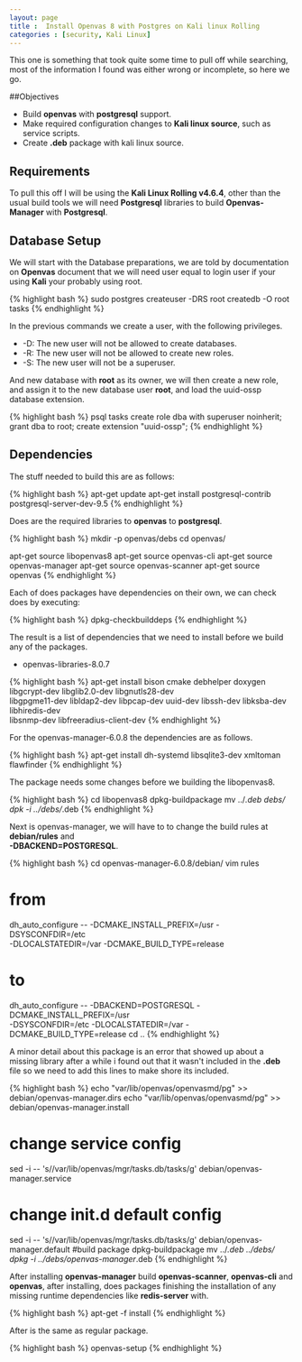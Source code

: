 ```yaml
---
layout: page 
title :  Install Openvas 8 with Postgres on Kali linux Rolling
categories : [security, Kali Linux]
---
```


This one is something that took quite some time to pull off while searching, most of the information I found was either wrong or incomplete, so here we go.  

##Objectives  

- Build **openvas** with **postgresql** support.  
- Make required configuration changes to **Kali linux source**, such as service scripts. 
- Create **.deb** package with kali linux source.  


## Requirements

To pull this off I will be using the **Kali Linux Rolling v4.6.4**, other than the usual build tools we will need **Postgresql** libraries to build **Openvas-Manager** with **Postgresql**.  


## Database Setup  

We will start with the Database preparations, we are told by documentation on **Openvas** document that we will need user equal to login user if your using **Kali** your probably using root.  

{% highlight bash %}
sudo postgres
createuser -DRS root
createdb -O root tasks
{% endhighlight %} 

In the previous commands we create a user, with the following privileges.

- -D: The new user will not be allowed to create databases.
- -R: The new user will not be allowed to create new roles.
- -S: The new user will not be a superuser.

And new database with **root** as its owner, we will then create a new role, and assign it to the new database user **root**, and load the uuid-ossp database extension.  


{% highlight bash %}
psql tasks
create role dba with superuser noinherit;
grant dba to root;
create extension "uuid-ossp";
{% endhighlight %} 

## Dependencies  

 The stuff needed to build this are as follows:

{% highlight bash %}
apt-get update
apt-get install postgresql-contrib postgresql-server-dev-9.5
{% endhighlight %}  

Does are the required libraries to **openvas** to **postgresql**.  

{% highlight bash %}
mkdir -p openvas/debs
cd openvas/

apt-get source libopenvas8
apt-get source openvas-cli 
apt-get source openvas-manager
apt-get source openvas-scanner
apt-get source openvas
{% endhighlight %} 

Each of does packages have dependencies on their own, we can check does by executing:  

{% highlight bash %}
dpkg-checkbuilddeps
{% endhighlight %} 

The result is a list of dependencies that we need to install before we build any of the packages.  
- openvas-libraries-8.0.7  

{% highlight bash %}
apt-get install bison cmake debhelper doxygen libgcrypt-dev libglib2.0-dev libgnutls28-dev \
libgpgme11-dev libldap2-dev libpcap-dev uuid-dev libssh-dev libksba-dev libhiredis-dev \
libsnmp-dev libfreeradius-client-dev
{% endhighlight %}  

For the openvas-manager-6.0.8 the dependencies are as follows.  

{% highlight bash %}
apt-get install dh-systemd libsqlite3-dev xmltoman flawfinder
{% endhighlight %}  

The package needs some changes before we building the libopenvas8.

{% highlight bash %}
cd libopenvas8
dpkg-buildpackage
mv ../*.deb debs/
dpk -i ../debs/*.deb
{% endhighlight %} 

Next is openvas-manager, we will have to to change the build rules at **debian/rules** and  
**-DBACKEND=POSTGRESQL**.  

{% highlight bash %}
cd openvas-manager-6.0.8/debian/
vim rules
# from
dh_auto_configure -- -DCMAKE_INSTALL_PREFIX=/usr -DSYSCONFDIR=/etc \
-DLOCALSTATEDIR=/var -DCMAKE_BUILD_TYPE=release  
# to
dh_auto_configure -- -DBACKEND=POSTGRESQL -DCMAKE_INSTALL_PREFIX=/usr \
 -DSYSCONFDIR=/etc -DLOCALSTATEDIR=/var -DCMAKE_BUILD_TYPE=release 
 cd ..
{% endhighlight %} 


A minor detail about this package is an error that showed up about a missing library after a while i found out that it wasn't included in the **.deb** file so we need to add this lines to make shore its included.  

{% highlight bash %}
echo "var/lib/openvas/openvasmd/pg" >> debian/openvas-manager.dirs
echo "var/lib/openvas/openvasmd/pg" >> debian/openvas-manager.install
# change service config
sed -i -- 's/\/var\/lib\/openvas\/mgr\/tasks.db/tasks/g' debian/openvas-manager.service
# change init.d default config
sed -i -- 's/\/var\/lib\/openvas\/mgr\/tasks.db/tasks/g' debian/openvas-manager.default
#build package
dpkg-buildpackage
mv ../*.deb ../debs/
dpkg -i ../debs/openvas-manager*.deb
{% endhighlight %} 

After installing **openvas-manager** build **openvas-scanner**, **openvas-cli** and **openvas**, after installing, does packages finishing the installation of any missing runtime dependencies like **redis-server** with.  

{% highlight bash %}
apt-get -f install
{% endhighlight %} 

After is the same as regular package. 

{% highlight bash %}
openvas-setup
{% endhighlight %} 

